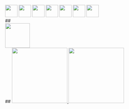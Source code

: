 <div>
  <div style="display: inline_block;"><br>
    <img heigth="30" width="40" src="https://cdn.jsdelivr.net/gh/devicons/devicon@latest/icons/css3/css3-original.svg" />
    <img heigth="30" width="40" src="https://cdn.jsdelivr.net/gh/devicons/devicon@latest/icons/javascript/javascript-original.svg" />
    <img heigth="30" width="40" src="https://cdn.jsdelivr.net/gh/devicons/devicon@latest/icons/html5/html5-original.svg" />
    <img heigth="30" width="40" src="https://cdn.jsdelivr.net/gh/devicons/devicon@latest/icons/sass/sass-original.svg" />
    <img heigth="30" width="40" src="https://cdn.jsdelivr.net/gh/devicons/devicon@latest/icons/bootstrap/bootstrap-original.svg" />
    <img heigth="30" width="40" src="https://cdn.jsdelivr.net/gh/devicons/devicon@latest/icons/npm/npm-original-wordmark.svg" />
    <img heigth="30" width="40" src="https://cdn.jsdelivr.net/gh/devicons/devicon@latest/icons/nodejs/nodejs-original-wordmark.svg" />
  </div>
##
<div>
  <a href="mailto:projetosunodevs@gmail.com"><img heigth="80" width="80" src="https://img.shields.io/badge/Gmail-D14836?style=for-the-badge&logo=gmail&logoColor=white" target="_blank"></a>
</div>
##
  <a href="https://github.com/UnoDevs">
  <img height="180em" src="https://github-readme-stats.vercel.app/api/top-langs/?username=UnoDevs&layout=compact&langs_count=7&theme=dracula"/>
  <img height="180em" src="https://github-readme-stats.vercel.app/api?username=UnoDevs&show_icons=true&theme=dracula&include_all_commits=true&count_private=true"/>
</div>
